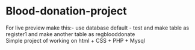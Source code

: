# Blood-donation-project
For live preview make this:-
use  database default - test
and make table as register1 and make another 
table as regblooddonate  
Simple project of working on html + CSS + PHP + Mysql
